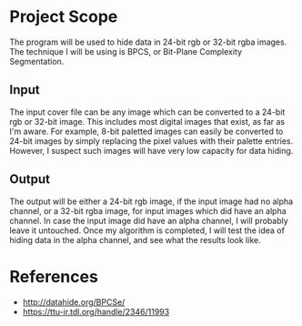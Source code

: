# Project Scope
The program will be used to hide data in 24-bit rgb or 32-bit rgba images. The technique I will be using is BPCS, or Bit-Plane Complexity Segmentation.

## Input
The input cover file can be any image which can be converted to a 24-bit rgb or 32-bit image. This includes most digital images that exist, as far as I'm aware. For example, 8-bit paletted images can easily be converted to 24-bit images by simply replacing the pixel values with their palette entries. However, I suspect such images will have very low capacity for data hiding.

## Output
The output will be either a 24-bit rgb image, if the input image had no alpha channel, or a 32-bit rgba image, for input images which did have an alpha channel. In case the input image did have an alpha channel, I will probably leave it untouched. Once my algorithm is completed, I will test the idea of hiding data in the alpha channel, and see what the results look like.

# References
- http://datahide.org/BPCSe/
- https://ttu-ir.tdl.org/handle/2346/11993
